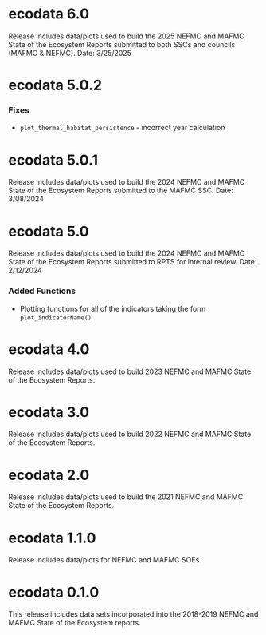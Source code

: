 # ecodata 6.0

Release includes data/plots used to build the 2025 NEFMC and MAFMC State of the Ecosystem Reports submitted to both SSCs and councils (MAFMC & NEFMC). Date: 3/25/2025

# ecodata 5.0.2

### Fixes

- `plot_thermal_habitat_persistence` - incorrect year calculation

# ecodata 5.0.1

Release includes data/plots used to build the 2024 NEFMC and MAFMC State of the Ecosystem Reports submitted to the MAFMC SSC. Date: 3/08/2024

# ecodata 5.0

Release includes data/plots used to build the 2024 NEFMC and MAFMC State of the Ecosystem Reports submitted to RPTS for internal review. Date: 2/12/2024

### Added Functions

* Plotting functions for all of the indicators taking the form `plot_indicatorName()`

# ecodata 4.0

Release includes data/plots used to build 2023 NEFMC and MAFMC State of the Ecosystem Reports.

# ecodata 3.0

Release includes data/plots used to build 2022 NEFMC and MAFMC State of the Ecosystem Reports.

# ecodata 2.0

Release includes data/plots used to build the 2021 NEFMC and MAFMC State of the Ecosystem Reports.

# ecodata 1.1.0

Release includes data/plots for NEFMC and MAFMC SOEs.

# ecodata 0.1.0

This release includes data sets incorporated into the 2018-2019 NEFMC and MAFMC State of the Ecosystem reports.
